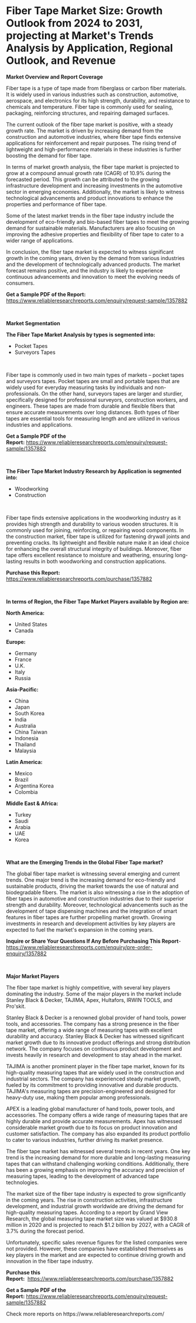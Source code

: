 <p><h1>Fiber Tape Market Size: Growth Outlook from 2024 to 2031, projecting at Market's Trends Analysis by Application, Regional Outlook, and Revenue</h1></p><p><strong>Market Overview and Report Coverage</strong></p>
<p><p>Fiber tape is a type of tape made from fiberglass or carbon fiber materials. It is widely used in various industries such as construction, automotive, aerospace, and electronics for its high strength, durability, and resistance to chemicals and temperature. Fiber tape is commonly used for sealing, packaging, reinforcing structures, and repairing damaged surfaces.</p><p>The current outlook of the fiber tape market is positive, with a steady growth rate. The market is driven by increasing demand from the construction and automotive industries, where fiber tape finds extensive applications for reinforcement and repair purposes. The rising trend of lightweight and high-performance materials in these industries is further boosting the demand for fiber tape.</p><p>In terms of market growth analysis, the fiber tape market is projected to grow at a compound annual growth rate (CAGR) of 10.9% during the forecasted period. This growth can be attributed to the growing infrastructure development and increasing investments in the automotive sector in emerging economies. Additionally, the market is likely to witness technological advancements and product innovations to enhance the properties and performance of fiber tape.</p><p>Some of the latest market trends in the fiber tape industry include the development of eco-friendly and bio-based fiber tapes to meet the growing demand for sustainable materials. Manufacturers are also focusing on improving the adhesive properties and flexibility of fiber tape to cater to a wider range of applications.</p><p>In conclusion, the fiber tape market is expected to witness significant growth in the coming years, driven by the demand from various industries and the development of technologically advanced products. The market forecast remains positive, and the industry is likely to experience continuous advancements and innovation to meet the evolving needs of consumers.</p></p>
<p><strong>Get a Sample PDF of the Report:</strong> <a href="https://www.reliableresearchreports.com/enquiry/request-sample/1357882">https://www.reliableresearchreports.com/enquiry/request-sample/1357882</a></p>
<p>&nbsp;</p>
<p><strong>Market Segmentation</strong></p>
<p><strong>The Fiber Tape Market Analysis by types is segmented into:</strong></p>
<p><ul><li>Pocket Tapes</li><li>Surveyors Tapes</li></ul></p>
<p>&nbsp;</p>
<p><p>Fiber tape is commonly used in two main types of markets – pocket tapes and surveyors tapes. Pocket tapes are small and portable tapes that are widely used for everyday measuring tasks by individuals and non-professionals. On the other hand, surveyors tapes are larger and sturdier, specifically designed for professional surveyors, construction workers, and engineers. These tapes are made from durable and flexible fibers that ensure accurate measurements over long distances. Both types of fiber tapes are essential tools for measuring length and are utilized in various industries and applications.</p></p>
<p><strong>Get a Sample PDF of the Report:</strong>&nbsp;<a href="https://www.reliableresearchreports.com/enquiry/request-sample/1357882">https://www.reliableresearchreports.com/enquiry/request-sample/1357882</a></p>
<p>&nbsp;</p>
<p><strong>The Fiber Tape Market Industry Research by Application is segmented into:</strong></p>
<p><ul><li>Woodworking</li><li>Construction</li></ul></p>
<p>&nbsp;</p>
<p><p>Fiber tape finds extensive applications in the woodworking industry as it provides high strength and durability to various wooden structures. It is commonly used for joining, reinforcing, or repairing wood components. In the construction market, fiber tape is utilized for fastening drywall joints and preventing cracks. Its lightweight and flexible nature make it an ideal choice for enhancing the overall structural integrity of buildings. Moreover, fiber tape offers excellent resistance to moisture and weathering, ensuring long-lasting results in both woodworking and construction applications.</p></p>
<p><strong>Purchase this Report:</strong>&nbsp; <a href="https://www.reliableresearchreports.com/purchase/1357882">https://www.reliableresearchreports.com/purchase/1357882</a></p>
<p>&nbsp;</p>
<p><strong>In terms of Region, the Fiber Tape Market Players available by Region are:</strong></p>
<p>
    <p> <strong> North America: </strong>
        <ul>
            <li>United States</li>
            <li>Canada</li>
        </ul>
        </p> 
    <p> <strong> Europe: </strong>
        <ul>
            <li>Germany</li>
            <li>France</li>
            <li>U.K.</li>
            <li>Italy</li>
            <li>Russia</li>
        </ul>
        </p> 
    <p> <strong> Asia-Pacific: </strong>
        <ul>
            <li>China</li>
            <li>Japan</li>
            <li>South Korea</li>
            <li>India</li>
            <li>Australia</li>
            <li>China Taiwan</li>
            <li>Indonesia</li>
            <li>Thailand</li>
            <li>Malaysia</li>
        </ul>
        </p> 
    <p> <strong> Latin America: </strong>
        <ul>
            <li>Mexico</li>
            <li>Brazil</li>
            <li>Argentina Korea</li>
            <li>Colombia</li>
        </ul>
        </p> 
    <p> <strong> Middle East & Africa: </strong>
        <ul>
            <li>Turkey</li>
            <li>Saudi</li>
            <li>Arabia</li>
            <li>UAE</li>
            <li>Korea</li>
        </ul>
    </p>
    </p>
<p>&nbsp;</p>
<p><strong>What are the Emerging Trends in the Global Fiber Tape market?</strong></p>
<p><p>The global fiber tape market is witnessing several emerging and current trends. One major trend is the increasing demand for eco-friendly and sustainable products, driving the market towards the use of natural and biodegradable fibers. The market is also witnessing a rise in the adoption of fiber tapes in automotive and construction industries due to their superior strength and durability. Moreover, technological advancements such as the development of tape dispensing machines and the integration of smart features in fiber tapes are further propelling market growth. Growing investments in research and development activities by key players are expected to fuel the market's expansion in the coming years.</p></p>
<p><strong>Inquire or Share Your Questions If Any Before Purchasing This Report</strong>- <a href="https://www.reliableresearchreports.com/enquiry/pre-order-enquiry/1357882">https://www.reliableresearchreports.com/enquiry/pre-order-enquiry/1357882</a></p>
<p>&nbsp;</p>
<p><strong>Major Market Players</strong></p>
<p><p>The fiber tape market is highly competitive, with several key players dominating the industry. Some of the major players in the market include Stanley Black & Decker, TAJIMA, Apex, Hultafors, IRWIN TOOLS, and Pro'skit.</p><p>Stanley Black & Decker is a renowned global provider of hand tools, power tools, and accessories. The company has a strong presence in the fiber tape market, offering a wide range of measuring tapes with excellent durability and accuracy. Stanley Black & Decker has witnessed significant market growth due to its innovative product offerings and strong distribution network. The company focuses on continuous product development and invests heavily in research and development to stay ahead in the market.</p><p>TAJIMA is another prominent player in the fiber tape market, known for its high-quality measuring tapes that are widely used in the construction and industrial sectors. The company has experienced steady market growth, fueled by its commitment to providing innovative and durable products. TAJIMA's measuring tapes are precision-engineered and designed for heavy-duty use, making them popular among professionals.</p><p>APEX is a leading global manufacturer of hand tools, power tools, and accessories. The company offers a wide range of measuring tapes that are highly durable and provide accurate measurements. Apex has witnessed considerable market growth due to its focus on product innovation and customer satisfaction. The company has also expanded its product portfolio to cater to various industries, further driving its market presence.</p><p>The fiber tape market has witnessed several trends in recent years. One key trend is the increasing demand for more durable and long-lasting measuring tapes that can withstand challenging working conditions. Additionally, there has been a growing emphasis on improving the accuracy and precision of measuring tapes, leading to the development of advanced tape technologies.</p><p>The market size of the fiber tape industry is expected to grow significantly in the coming years. The rise in construction activities, infrastructure development, and industrial growth worldwide are driving the demand for high-quality measuring tapes. According to a report by Grand View Research, the global measuring tape market size was valued at $930.8 million in 2020 and is projected to reach $1.2 billion by 2027, with a CAGR of 3.7% during the forecast period.</p><p>Unfortunately, specific sales revenue figures for the listed companies were not provided. However, these companies have established themselves as key players in the market and are expected to continue driving growth and innovation in the fiber tape industry.</p></p>
<p><strong>Purchase this Report:</strong>&nbsp;&nbsp;<a href="https://www.reliableresearchreports.com/purchase/1357882">https://www.reliableresearchreports.com/purchase/1357882</a></p>
<p></p>
<p><strong>Get a Sample PDF of the Report:</strong>&nbsp;<a href="https://www.reliableresearchreports.com/enquiry/request-sample/1357882">https://www.reliableresearchreports.com/enquiry/request-sample/1357882</a></p>
<p>Check more reports on https://www.reliableresearchreports.com/</p>